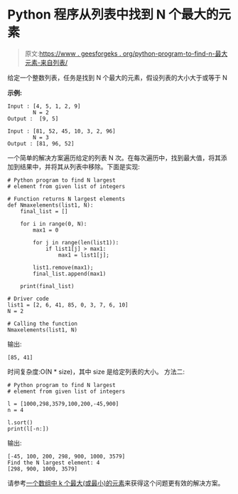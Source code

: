 # Python 程序从列表中找到 N 个最大的元素

> 原文:[https://www . geesforgeks . org/python-program-to-find-n-最大元素-来自列表/](https://www.geeksforgeeks.org/python-program-to-find-n-largest-elements-from-a-list/)

给定一个整数列表，任务是找到 N 个最大的元素，假设列表的大小大于或等于 N

**示例:**

```
Input : [4, 5, 1, 2, 9] 
        N = 2
Output :  [9, 5]

Input : [81, 52, 45, 10, 3, 2, 96] 
        N = 3
Output : [81, 96, 52]

```

一个简单的解决方案遍历给定的列表 N 次。在每次遍历中，找到最大值，将其添加到结果中，并将其从列表中移除。下面是实现:

```
# Python program to find N largest
# element from given list of integers

# Function returns N largest elements
def Nmaxelements(list1, N):
    final_list = []

    for i in range(0, N): 
        max1 = 0

        for j in range(len(list1)):     
            if list1[j] > max1:
                max1 = list1[j];

        list1.remove(max1);
        final_list.append(max1)

    print(final_list)

# Driver code
list1 = [2, 6, 41, 85, 0, 3, 7, 6, 10]
N = 2

# Calling the function
Nmaxelements(list1, N)
```

输出:

```
[85, 41]
```

时间复杂度:O(N * size)，其中 size 是给定列表的大小。
方法二:

```
# Python program to find N largest
# element from given list of integers

l = [1000,298,3579,100,200,-45,900]
n = 4

l.sort()
print(l[-n:])
```

输出:

```
[-45, 100, 200, 298, 900, 1000, 3579]
Find the N largest element: 4
[298, 900, 1000, 3579]

```

请参考[一个数组中 k 个最大(或最小)的元素](https://www.geeksforgeeks.org/k-largestor-smallest-elements-in-an-array/)来获得这个问题更有效的解决方案。